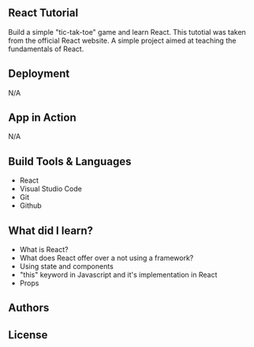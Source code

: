 ## React Tutorial

Build a simple "tic-tak-toe" game and learn React. This tutotial was taken from the official React website. A simple project aimed at teaching the fundamentals of React.

## Deployment

N/A

## App in Action

N/A

## Build Tools & Languages

- React
- Visual Studio Code
- Git
- Github

## What did I learn?

- What is React?
- What does React offer over a not using a framework?
- Using state and components
- "this" keyword in Javascript and it's implementation in React
- Props

## Authors

## License
